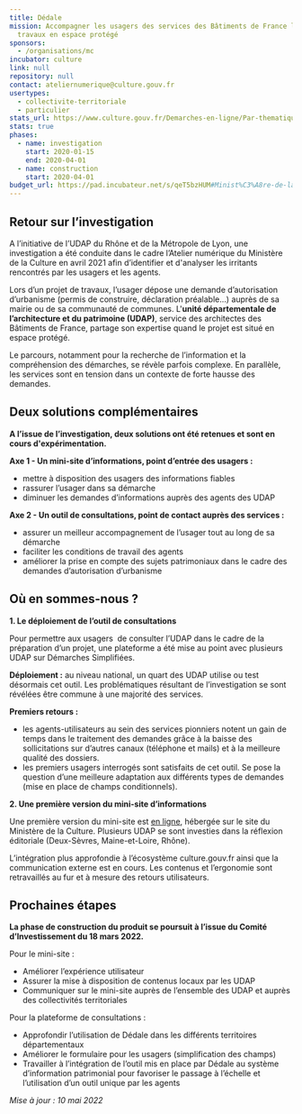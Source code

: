 ```yaml
---
title: Dédale
mission: Accompagner les usagers des services des Bâtiments de France lors de
  travaux en espace protégé
sponsors:
  - /organisations/mc
incubator: culture
link: null
repository: null
contact: ateliernumerique@culture.gouv.fr
usertypes:
  - collectivite-territoriale
  - particulier
stats_url: https://www.culture.gouv.fr/Demarches-en-ligne/Par-thematiques/Architecture/Mes-travaux-en-site-protege/A-propos
stats: true
phases:
  - name: investigation
    start: 2020-01-15
    end: 2020-04-01
  - name: construction
    start: 2020-04-01
budget_url: https://pad.incubateur.net/s/qeT5bzHUM#Minist%C3%A8re-de-la-culture-atelier-num%C3%A9rique
---
```

## **Retour sur l’investigation**

A l’initiative de l’UDAP du Rhône et de la Métropole de Lyon, une investigation a été conduite dans le cadre l’Atelier numérique du Ministère de la Culture en avril 2021 afin d’identifier et d'analyser les irritants rencontrés par les usagers et les agents.

Lors d’un projet de travaux, l’usager dépose une demande d’autorisation d’urbanisme (permis de construire, déclaration préalable…) auprès de sa mairie ou de sa communauté de communes. L'**unité départementale de l’architecture et du patrimoine (UDAP)**, service des architectes des Bâtiments de France, partage son expertise quand le projet est situé en espace protégé.

Le parcours, notamment pour la recherche de l’information et la compréhension des démarches, se révèle parfois complexe. En parallèle, les services sont en tension dans un contexte de forte hausse des demandes.



## **Deux solutions complémentaires**

**A l’issue de l’investigation, deux solutions ont été retenues et sont en cours d'expérimentation.**

**Axe 1 - Un mini-site d’informations, point d’entrée des usagers :**

* mettre à disposition des usagers des informations fiables
* rassurer l’usager dans sa démarche
* diminuer les demandes d’informations auprès des agents des UDAP

**Axe 2 - Un outil de consultations, point de contact auprès des services :**

* assurer un meilleur accompagnement de l’usager tout au long de sa démarche
* faciliter les conditions de travail des agents
* améliorer la prise en compte des sujets patrimoniaux dans le cadre des demandes d’autorisation d’urbanisme



## **Où en sommes-nous ?**

**1. Le déploiement de l’outil de consultations** 

Pour permettre aux usagers  de consulter l’UDAP dans le cadre de la préparation d’un projet, une plateforme a été mise au point avec plusieurs UDAP sur Démarches Simplifiées.

**Déploiement :** au niveau national, un quart des UDAP utilise ou test désormais cet outil. Les problématiques résultant de l’investigation se sont révélées être commune à une majorité des services.

**Premiers retours :** 

* les agents-utilisateurs au sein des services pionniers notent un gain de temps dans le traitement des demandes grâce à la baisse des sollicitations sur d’autres canaux (téléphone et mails) et à la meilleure qualité des dossiers.
* les premiers usagers interrogés sont satisfaits de cet outil. Se pose la question d’une meilleure adaptation aux différents types de demandes (mise en place de champs conditionnels).

**2. Une première version du mini-site d’informations** 

Une première version du mini-site est [en ligne](https://www.culture.gouv.fr/Demarches-en-ligne/Par-thematiques/Architecture/Mes-travaux-en-secteur-protege), hébergée sur le site du Ministère de la Culture. Plusieurs UDAP se sont investies dans la réflexion éditoriale (Deux-Sèvres, Maine-et-Loire, Rhône).

L’intégration plus approfondie à l’écosystème culture.gouv.fr ainsi que la communication externe est en cours. Les contenus et l’ergonomie sont retravaillés au fur et à mesure des retours utilisateurs.  



## **Prochaines étapes**

**La phase de construction du produit se poursuit à l’issue du Comité d’Investissement du 18 mars 2022.**

Pour le mini-site :

* Améliorer l’expérience utilisateur
* Assurer la mise à disposition de contenus locaux par les UDAP
* Communiquer sur le mini-site auprès de l’ensemble des UDAP et auprès des collectivités territoriales

Pour la plateforme de consultations :

* Approfondir l’utilisation de Dédale dans les différents territoires départementaux
* Améliorer le formulaire pour les usagers (simplification des champs)
* Travailler à l’intégration de l’outil mis en place par Dédale au système d’information patrimonial pour favoriser le passage à l’échelle et l’utilisation d’un outil unique par les agents



*Mise à jour : 10 mai 2022*

